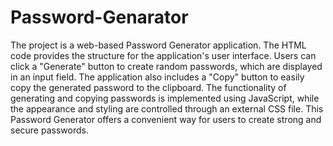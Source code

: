 # Password-Genarator
The project is a web-based Password Generator application. The HTML code provides the structure for the application's user interface. Users can click a "Generate" button to create random passwords, which are displayed in an input field. The application also includes a "Copy" button to easily copy the generated password to the clipboard. The functionality of generating and copying passwords is implemented using JavaScript, while the appearance and styling are controlled through an external CSS file. This Password Generator offers a convenient way for users to create strong and secure passwords.

